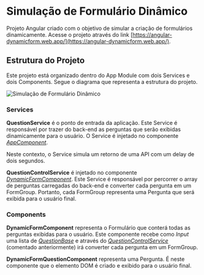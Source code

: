 # Simulação de Formulário Dinâmico

Projeto Angular criado com o objetivo de simular a criação de formulários dinamicamente. Acesse o projeto através do link [https://angular-dynamicform.web.app/](https://angular-dynamicform.web.app/).

## Estrutura do Projeto

Este projeto está organizado dentro do App Module com dois Services e dois Components. Segue o diagrama que representa a estrutura do projeto.

![Simulação de Formulário Dinâmico](https://github.com/hudsoncadan/tips-and-tricks/tree/master/dicas/angular/dynamic-forms/src/assets/Estrutura.png)

### Services
**QuestionService** é o ponto de entrada da aplicação. Este Service é responsável por trazer do back-end as perguntas que serão exibidas dinamicamente para o usuário. O Service é injetado no componente *[AppComponent](https://github.com/hudsoncadan/tips-and-tricks/tree/master/dicas/angular/dynamic-forms/src/app/components)*.

Neste contexto, o Service simula um retorno de uma API com um delay de dois segundos.

**QuestionControlService** é injetado no componente *[DynamicFormComponent](https://github.com/hudsoncadan/tips-and-tricks/tree/master/dicas/angular/dynamic-forms/src/app/components)*. Este Service é responsável por percorrer o array de perguntas carregadas do back-end e converter cada pergunta em um FormGroup. Portanto, cada FormGroup representa uma Pergunta que será exibida para o usuário final.

### Components

**DynamicFormComponent** representa o Formulário que conterá todas as perguntas exibidas para o usuário. Este componente recebe como *Input* uma lista de *[QuestionBase](https://github.com/hudsoncadan/tips-and-tricks/tree/master/dicas/angular/dynamic-forms/src/app/models)* e através do *[QuestionControlService](https://github.com/hudsoncadan/tips-and-tricks/tree/master/dicas/angular/dynamic-forms/src/app/services)* (comentado anteriormente) irá converter cada pergunta em um FormGroup.

**DynamicFormQuestionComponent** representa uma Pergunta. É neste componente que o elemento DOM é criado e exibido para o usuário final.